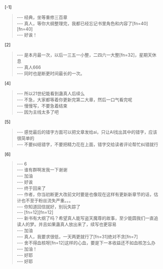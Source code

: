 
[-1] 
>--- 经典，坐等重修三百章<br>
>--- 真人，等你大纲整理完，我都已经忘记书里角色和内容了[fn=40][fn=40]<br>
>--- 好诶！<br>

[2] 
>--- 是本月最一次，以后一三五一小整，二四六一大整[fn=32]，星期天休息<br>
>--- 真人666<br>
>--- 同时也是断更时间最长的一次。<br>

[4] 
>--- 所以21世纪能看到蛊真人后续么<br>
>--- 不急，大家都等着你更新完第二大章，然后一口气看完呢<br>
>--- 慢慢写，不要急着结束<br>
>--- 因为主线太多了吧<br>

[5] 
>--- 感觉最后的错字方面可以把文章发给ai，只让AI找出其中的错字，应该很简单的<br>
>--- 不要纠结错字，不要把精力花在上面，错字交给读者评论帮忙纠错就行<br>

[6] 
>--- 6<br>
>--- 谁有群啊发我一下谢谢<br>
>--- 加油<br>
>--- 好诶<br>
>--- 终于回来了<br>
>--- 作者，你当初断更大改前文时要是也像现在这样有更新新章节的话，估计也不至于粉丝流失严重。。。<br>
>--- 你知道回信就好，别玩失踪了<br>
>--- [fn=12][fn=12]<br>
>--- 新书有大纲了吗？希望真人能写盗天魔尊的故事，至少能圆我们一直追读人的梦。并且如果蛊真人放出来了，续写也更容易<br>
>--- 加油<br>
>--- 真人，我要求很低，一天两更就行了[fn=31]绝对不贪[fn=7]<br>
>--- 舍不得血核呀[fn=12]这样的心血，要是下一本收益还不如血核怎么办<br>
>--- 加油！<br>
>--- 好耶<br>
>--- 好耶<br>

